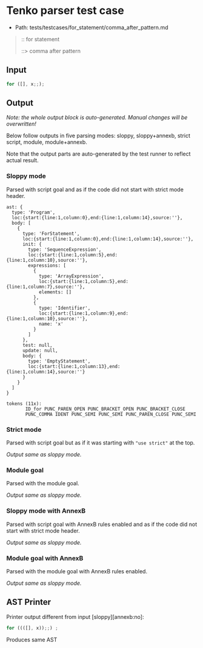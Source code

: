 # Tenko parser test case

- Path: tests/testcases/for_statement/comma_after_pattern.md

> :: for statement
>
> ::> comma after pattern
>
> 

## Input

`````js
for ([], x;;);
`````

## Output

_Note: the whole output block is auto-generated. Manual changes will be overwritten!_

Below follow outputs in five parsing modes: sloppy, sloppy+annexb, strict script, module, module+annexb.

Note that the output parts are auto-generated by the test runner to reflect actual result.

### Sloppy mode

Parsed with script goal and as if the code did not start with strict mode header.

`````
ast: {
  type: 'Program',
  loc:{start:{line:1,column:0},end:{line:1,column:14},source:''},
  body: [
    {
      type: 'ForStatement',
      loc:{start:{line:1,column:0},end:{line:1,column:14},source:''},
      init: {
        type: 'SequenceExpression',
        loc:{start:{line:1,column:5},end:{line:1,column:10},source:''},
        expressions: [
          {
            type: 'ArrayExpression',
            loc:{start:{line:1,column:5},end:{line:1,column:7},source:''},
            elements: []
          },
          {
            type: 'Identifier',
            loc:{start:{line:1,column:9},end:{line:1,column:10},source:''},
            name: 'x'
          }
        ]
      },
      test: null,
      update: null,
      body: {
        type: 'EmptyStatement',
        loc:{start:{line:1,column:13},end:{line:1,column:14},source:''}
      }
    }
  ]
}

tokens (11x):
       ID_for PUNC_PAREN_OPEN PUNC_BRACKET_OPEN PUNC_BRACKET_CLOSE
       PUNC_COMMA IDENT PUNC_SEMI PUNC_SEMI PUNC_PAREN_CLOSE PUNC_SEMI
`````

### Strict mode

Parsed with script goal but as if it was starting with `"use strict"` at the top.

_Output same as sloppy mode._

### Module goal

Parsed with the module goal.

_Output same as sloppy mode._

### Sloppy mode with AnnexB

Parsed with script goal with AnnexB rules enabled and as if the code did not start with strict mode header.

_Output same as sloppy mode._

### Module goal with AnnexB

Parsed with the module goal with AnnexB rules enabled.

_Output same as sloppy mode._

## AST Printer

Printer output different from input [sloppy][annexb:no]:

````js
for ((([], x));;) ;
````

Produces same AST
